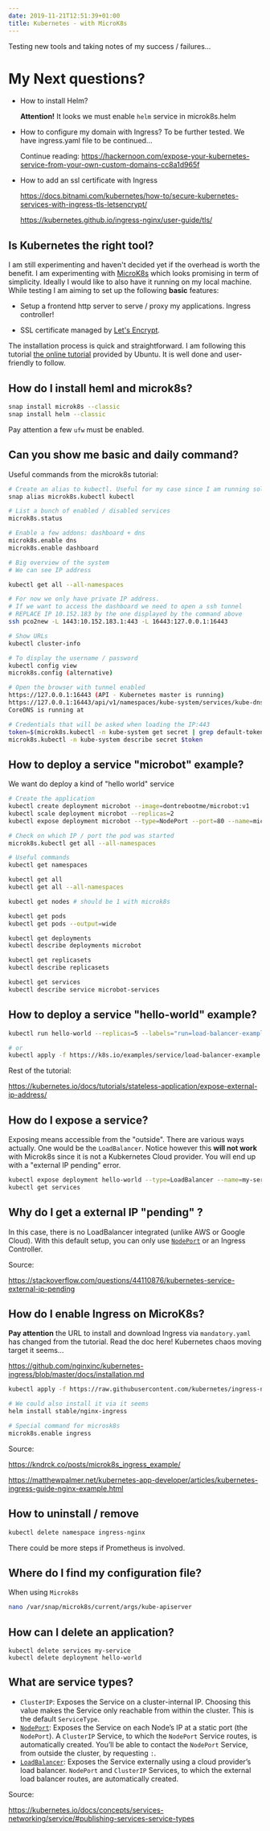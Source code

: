 ```yaml
---
date: 2019-11-21T12:51:39+01:00
title: Kubernetes - with MicroK8s
---
```


Testing new tools and taking notes of my success / failures...

<!-- more -->

My Next questions?
==================



* How to install Helm?

  **Attention!** It looks we must enable `helm` service in microk8s.helm

* How to configure my domain with Ingress? To be further tested. We have ingress.yaml file to be continued...

  Continue reading: https://hackernoon.com/expose-your-kubernetes-service-from-your-own-custom-domains-cc8a1d965f

* How to add an ssl certificate with Ingress

  https://docs.bitnami.com/kubernetes/how-to/secure-kubernetes-services-with-ingress-tls-letsencrypt/

  https://kubernetes.github.io/ingress-nginx/user-guide/tls/

  

Is Kubernetes the right tool?
-----------------------------

I am still experimenting and haven't decided yet if the overhead is worth the benefit. I am experimenting with [MicroK8s](https://microk8s.io/) which looks promising in term of simplicity. Ideally I would like to also have it running on my local machine. While testing I am aiming to set up the following **basic** features:

* Setup a frontend http server to serve / proxy my applications. Ingress controller! 

- SSL certificate managed by [Let's Encrypt](https://letsencrypt.org/).

The installation process is quick and straightforward. I am following this tutorial [the online tutorial](https://tutorials.ubuntu.com/tutorial/install-a-local-kubernetes-with-microk8s#2) provided by Ubuntu. It is well done and user-friendly to follow.

How do I install heml and microk8s?
-----------------------------------

``` bash
snap install microk8s --classic
snap install helm --classic
```

Pay attention a few `ufw` must be enabled. 

Can you show me basic and daily command?
----------------------------------------

Useful commands from the microk8s tutorial:

```bash
# Create an alias to kubectl. Useful for my case since I am running solely mircok8s
snap alias microk8s.kubectl kubectl

# List a bunch of enabled / disabled services
microk8s.status

# Enable a few addons: dashboard + dns
microk8s.enable dns
microk8s.enable dashboard

# Big overview of the system
# We can see IP address

kubectl get all --all-namespaces

# For now we only have private IP address.
# If we want to access the dashboard we need to open a ssh tunnel
# REPLACE IP 10.152.183 by the one displayed by the command above
ssh pco2new -L 1443:10.152.183.1:443 -L 16443:127.0.0.1:16443

# Show URLs
kubectl cluster-info

# To display the username / password
kubectl config view
microk8s.config (alternative)

# Open the browser with tunnel enabled
https://127.0.0.1:16443 (API - Kubernetes master is running)
https://127.0.0.1:16443/api/v1/namespaces/kube-system/services/kube-dns:dns/proxy
CoreDNS is running at 

# Credentials that will be asked when loading the IP:443
token=$(microk8s.kubectl -n kube-system get secret | grep default-token | cut -d " " -f1)
microk8s.kubectl -n kube-system describe secret $token
```

How to deploy a service "microbot" example?
-------------------------------------------

We want do deploy a kind of "hello world" service

```bash
# Create the application
kubectl create deployment microbot --image=dontrebootme/microbot:v1
kubectl scale deployment microbot --replicas=2
kubectl expose deployment microbot --type=NodePort --port=80 --name=microbot-service

# Check on which IP / port the pod was started
microk8s.kubectl get all --all-namespaces

# Useful commands
kubectl get namespaces

kubectl get all
kubectl get all --all-namespaces

kubectl get nodes # should be 1 with microk8s

kubectl get pods
kubectl get pods --output=wide

kubectl get deployments
kubectl describe deployments microbot

kubectl get replicasets
kubectl describe replicasets

kubectl get services
kubectl describe service microbot-services
```

How to deploy a service "hello-world" example?
----------------------------------------------

```bash
kubectl run hello-world --replicas=5 --labels="run=load-balancer-example" --image=gcr.io/google-samples/node-hello:1.0  --port=8080

# or
kubectl apply -f https://k8s.io/examples/service/load-balancer-example.yaml
```

Rest of the tutorial:

https://kubernetes.io/docs/tutorials/stateless-application/expose-external-ip-address/

How do I expose a service?
--------------------------

Exposing means accessible from the "outside". There are various ways actually. One would be the `LoadBalancer`. Notice however this  **will not work** with Microk8s since it is not a Kubkernetes Cloud provider. You will end up with a "external IP pending" error.

```bash
kubectl expose deployment hello-world --type=LoadBalancer --name=my-service
kubectl get services
```

Why do I get a external IP "pending" ?
--------------------------------------

In this case, there is no LoadBalancer integrated (unlike AWS or Google Cloud). With this default setup, you can only use [`NodePort`](https://kubernetes.io/docs/concepts/services-networking/service/#type-nodeport) or an Ingress Controller.

Source:

https://stackoverflow.com/questions/44110876/kubernetes-service-external-ip-pending

How do I enable Ingress on MicroK8s?
------------------------------------

**Pay attention** the URL to install and download Ingress via  `mandatory.yaml` has changed from the tutorial. Read the doc here! Kubernetes chaos moving target it seems...

https://github.com/nginxinc/kubernetes-ingress/blob/master/docs/installation.md

```bash
kubectl apply -f https://raw.githubusercontent.com/kubernetes/ingress-nginx/master/deploy/static/mandatory.yaml

# We could also install it via it seems 
helm install stable/nginx-ingress

# Special command for microsk8s
microk8s.enable ingress
```

Source:

https://kndrck.co/posts/microk8s_ingress_example/

https://matthewpalmer.net/kubernetes-app-developer/articles/kubernetes-ingress-guide-nginx-example.html

How to uninstall / remove 
--------------------------

```bash
kubectl delete namespace ingress-nginx
```

There could be more steps if Prometheus is involved.

Where do I find my configuration file?
--------------------------------------

When using `Microk8s`

```bash
nano /var/snap/microk8s/current/args/kube-apiserver
```

How can I delete an application?
--------------------------------

```
kubectl delete services my-service
kubectl delete deployment hello-world
```

What are service types?
-----------------------

* `ClusterIP`: Exposes the Service on a cluster-internal IP. Choosing this value makes the Service only reachable from within the cluster. This is the default `ServiceType`.
* [`NodePort`](https://kubernetes.io/docs/concepts/services-networking/service/#nodeport): Exposes the Service on each Node’s IP at a static port (the `NodePort`). A `ClusterIP` Service, to which the `NodePort` Service routes, is automatically created. You’ll be able to contact the `NodePort` Service, from outside the cluster, by requesting `:`.
* [`LoadBalancer`](https://kubernetes.io/docs/concepts/services-networking/service/#loadbalancer): Exposes the Service externally using a cloud provider’s load balancer. `NodePort` and `ClusterIP` Services, to which the external load balancer routes, are automatically created.

Source:

https://kubernetes.io/docs/concepts/services-networking/service/#publishing-services-service-types